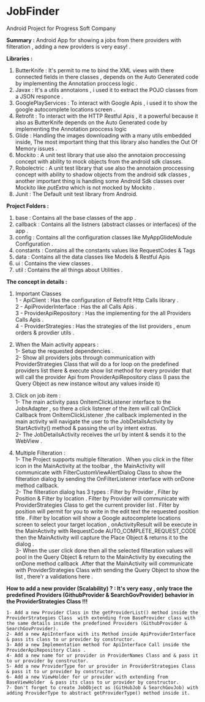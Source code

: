 # JobFinder
Android Project for Progress Soft Company 



**Summary :**
Android App for showing a jobs from there providers with filteration , adding a new providers is very easy! .



**Libraries :**
1) ButterKnife : 
   It's permit to me to bind the XML views with there connected fields in there classes ,
   depends on the Auto Generated code by implementing the Annotation proccess logic .
2) Javax :
   It's a utils annotaions , i used it to extract the POJO classes from a JSON responce .
3) GooglePlayServices :
   To interact with Google Apis , i used it to show the google autocomplete locations screen .
4) Retrofit : 
   To interact with the HTTP Restful Apis , it a powerful because it also as ButterKnife depends on 
   the Auto Generated code by implementing the Annotation proccess logic
5) Glide : 
   Handling the images downloading with a many utils embedded inside, The most important thing that this
   library also handles the Out Of Memory issues .
6) Mockito :
   A unit test library that use also the annotaion proccessing concept with ability to mock objects from the android sdk classes.
7) Robolectric :
   A unit test library that use also the annotaion proccessing concept with ability to shadow objects from the android sdk classes
   , another important thing is handling some Android Sdk classes over Mockito like *putExtra* which is not mocked by Mockito .
7) Junit :
   The Default unit test library from Android.

**Project Folders :**

1) base : 
   Contains all the base classes of the app .
2) callback :
   Contains all the listners (abstract classes or interfaces) of the app .
3) config :
   Contains all the configuration classes like MyAppGlideModule Configuration .
4) constants : 
   Contains all the constants values like RequestCodes & Tags
5) data : 
   Contains all the data classes like Models & Restful Apis
6) ui :
   Contains the view classes .
7) util :
   Contains the all things about Utilities .
   
**The concept in details :**<br />
 1) Important Classes <br />
     1 - ApiClient : Has the configuration of Retrofit Http Calls library .<br />
     2 - ApiProviderInterface : Has the all Calls Apis .<br />
     3 - ProviderApiRepository : Has the implementing for the all Providers Calls Apis .<br />
     4 - ProviderStrategies : Has the strategies of the list providers , enum orders & provdier utils .<br />
     
 2) When the Main activity appears :<br />
      1- Setup the requested dependencies .<br />
      2- Show all providers jobs through communication with ProviderStrategies Class that will do a for 
      loop on the predefined providers list there & execute show list method for every provider that will 
      call the provider Api from ProviderApiRepository class (I pass the Query Object as new instance witout any values inside it) <br />
      
 3) Click on job item :<br />
      1- The main activity pass OnItemClickListener interface to the JobsAdapter , so there a click listener of the item will call OnClick 
      Callback from OnItemClickListener ,the callback implemented in the main activity will navigate the user to the 
      JobDetailsActivity by StartActivity() method & passing the url by intent extras. <br />
      2- The JobDetailsActivity receives the url by intent & sends it to the WebView . <br />
      
 4) Multiple Filteration :<br />
      1- The Project supports multiple filteration . When you click in the filter icon in the MainActivity at the toolbar ,
      the MainActivity will communicate with FilterCustomViewAlertDialog Class to show the filteration dialog by sending 
      the OnFilterListener interface with onDone method callback.<br /> 
      2- The filteration dialog has 3 types : Filter by Provider , Filter by Position & Filter by location .
      Filter by Provider will communicate with ProviderStrategies Class to get the current provider list .
      Filter by position will permit for you to write in the edit text the requested position title .
      Filter by location will show a Google autocomplete locations screen to select your target location , onActivityResult will 
      be execute in the MainActivity with RequestCode AUTO_COMPLETE_REQUEST_CODE then the MainActivity will capture the Place Object
      & returns it to the dialog .<br /> 
      3- When the user click done then all the selected filteration values will pool in the Query Object & return to the MainActivity
      by executing the onDone method callback .After that the MainActivity will communicate with ProviderStrategies Class with sending 
      the Query Object to show the list , there'r a validations here . <br />
      
**How to add a new provider (Scalability) ? : It's very easy , only trace the predefined Providers (GithubProvider & SearchGovProvider) behavior in the ProviderStrategies Class !!!**

    1- Add a new Provider Class in the getProviderList() method inside the ProviderStrategies Class  with extending from BaseProvider class with the same details inside the predefined Providers (GithubProvider & SearchGovProvider).
    2- Add a new ApiInterface with its Method inside ApiProviderInterface & pass its class to ur provider by constructor.
    3- Add a new Implementation method for ApiInterface Call inside the ProviderApiRepository Class .
    4- Add a new name for ur provider in ProviderNames Class and & pass it to ur provider by constructor.
    5- Add a new ProviderType for ur provider in ProviderStrategies Class & pass it to ur provider by constructor.
    6- Add a new ViewHolder for ur provider with extending from BaseViewHolder  & pass its class to ur provider by constructor.
    7- Don't forget to create JobObject as (GitHubJob & SearchGovJob) with adding ProviderType to abstract getProviderType() method inside it.
